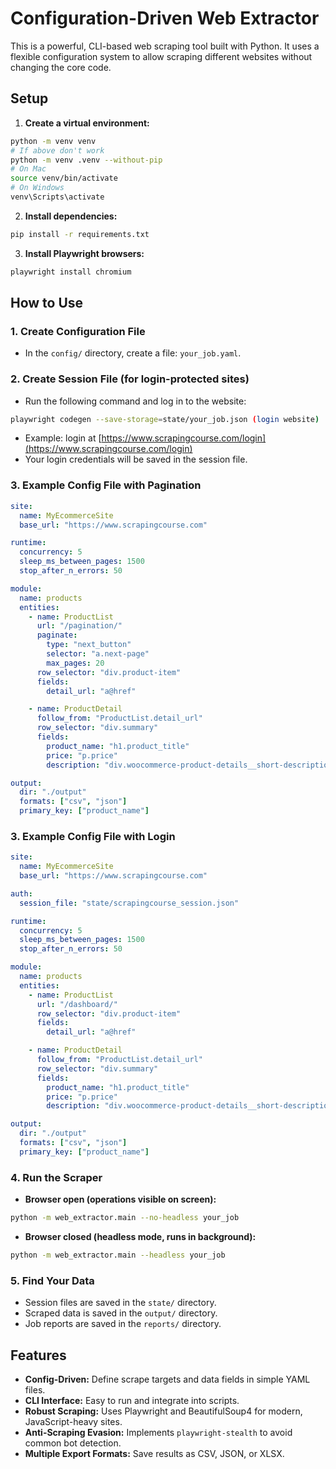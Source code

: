# Configuration-Driven Web Extractor

This is a powerful, CLI-based web scraping tool built with Python. It uses a flexible configuration system to allow scraping different websites without changing the core code.

## Setup

1. **Create a virtual environment:**

```bash
python -m venv venv
# If above don't work
python -m venv .venv --without-pip
# On Mac
source venv/bin/activate  
# On Windows
venv\Scripts\activate
```

2. **Install dependencies:**

```bash
pip install -r requirements.txt
```

3. **Install Playwright browsers:**

```bash
playwright install chromium
```

## How to Use

### 1. Create Configuration File

- In the `config/` directory, create a file: `your_job.yaml`.


### 2. Create Session File (for login-protected sites)

- Run the following command and log in to the website:

```bash
playwright codegen --save-storage=state/your_job.json (login website)
```

- Example: login at [https://www.scrapingcourse.com/login](https://www.scrapingcourse.com/login)  
- Your login credentials will be saved in the session file.

### 3. Example Config File with Pagination

```yaml
site:
  name: MyEcommerceSite
  base_url: "https://www.scrapingcourse.com"

runtime:
  concurrency: 5
  sleep_ms_between_pages: 1500   
  stop_after_n_errors: 50

module:
  name: products
  entities:
    - name: ProductList
      url: "/pagination/"
      paginate:
        type: "next_button"
        selector: "a.next-page"
        max_pages: 20
      row_selector: "div.product-item"
      fields:
        detail_url: "a@href"

    - name: ProductDetail
      follow_from: "ProductList.detail_url"
      row_selector: "div.summary"
      fields:
        product_name: "h1.product_title"
        price: "p.price"
        description: "div.woocommerce-product-details__short-description"

output:
  dir: "./output"
  formats: ["csv", "json"]
  primary_key: ["product_name"]
```
### 3. Example Config File with Login
```yaml
site:
  name: MyEcommerceSite
  base_url: "https://www.scrapingcourse.com"

auth:
  session_file: "state/scrapingcourse_session.json"

runtime:
  concurrency: 5
  sleep_ms_between_pages: 1500
  stop_after_n_errors: 50

module:
  name: products
  entities:
    - name: ProductList
      url: "/dashboard/"
      row_selector: "div.product-item"
      fields:
        detail_url: "a@href"

    - name: ProductDetail
      follow_from: "ProductList.detail_url"
      row_selector: "div.summary"
      fields:
        product_name: "h1.product_title"
        price: "p.price"
        description: "div.woocommerce-product-details__short-description"

output:
  dir: "./output"
  formats: ["csv", "json"]
  primary_key: ["product_name"]
```
### 4. Run the Scraper

- **Browser open (operations visible on screen):**

```bash
python -m web_extractor.main --no-headless your_job
```

- **Browser closed (headless mode, runs in background):**
```bash
python -m web_extractor.main --headless your_job
```
### 5. Find Your Data

- Session files are saved in the `state/` directory.  
- Scraped data is saved in the `output/` directory.  
- Job reports are saved in the `reports/` directory.  

## Features

- **Config-Driven:** Define scrape targets and data fields in simple YAML files.  
- **CLI Interface:** Easy to run and integrate into scripts.  
- **Robust Scraping:** Uses Playwright and BeautifulSoup4 for modern, JavaScript-heavy sites.  
- **Anti-Scraping Evasion:** Implements `playwright-stealth` to avoid common bot detection.    
- **Multiple Export Formats:** Save results as CSV, JSON, or XLSX.

